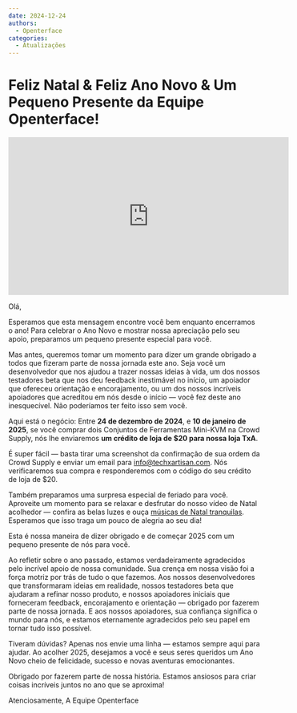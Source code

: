 ```yaml
---
date: 2024-12-24
authors:
  - Openterface
categories:
  - Atualizações
---
```


# Feliz Natal & Feliz Ano Novo & Um Pequeno Presente da Equipe Openterface!

<iframe width="560" height="315" loading="lazy" src="https://www.youtube.com/embed/wEWAhXCXQ1E?si=RU4QVXxP_Fi6WAu_" title="Player de vídeo do YouTube" frameborder="0" allow="accelerometer; autoplay; clipboard-write; encrypted-media; gyroscope; picture-in-picture; web-share" referrerpolicy="strict-origin-when-cross-origin" allowfullscreen></iframe>

Olá,

Esperamos que esta mensagem encontre você bem enquanto encerramos o ano! Para celebrar o Ano Novo e mostrar nossa apreciação pelo seu apoio, preparamos um pequeno presente especial para você.

Mas antes, queremos tomar um momento para dizer um grande obrigado a todos que fizeram parte de nossa jornada este ano. Seja você um desenvolvedor que nos ajudou a trazer nossas ideias à vida, um dos nossos testadores beta que nos deu feedback inestimável no início, um apoiador que ofereceu orientação e encorajamento, ou um dos nossos incríveis apoiadores que acreditou em nós desde o início — você fez deste ano inesquecível. Não poderíamos ter feito isso sem você.

Aqui está o negócio:
Entre **24 de dezembro de 2024**, e **10 de janeiro de 2025**, se você comprar dois Conjuntos de Ferramentas Mini-KVM na Crowd Supply, nós lhe enviaremos **um crédito de loja de $20 para nossa loja TxA**.

É super fácil — basta tirar uma screenshot da confirmação de sua ordem da Crowd Supply e enviar um email para [info@techxartisan.com](mailto:info@techxartisan.com). Nós verificaremos sua compra e responderemos com o código do seu crédito de loja de $20.

Também preparamos uma surpresa especial de feriado para você. Aproveite um momento para se relaxar e desfrutar do nosso vídeo de Natal acolhedor — confira as belas luzes e ouça [músicas de Natal tranquilas](https://www.youtube.com/watch?v=wEWAhXCXQ1E). Esperamos que isso traga um pouco de alegria ao seu dia!

Esta é nossa maneira de dizer obrigado e de começar 2025 com um pequeno presente de nós para você.

Ao refletir sobre o ano passado, estamos verdadeiramente agradecidos pelo incrível apoio de nossa comunidade. Sua crença em nossa visão foi a força motriz por trás de tudo o que fazemos. Aos nossos desenvolvedores que transformaram ideias em realidade, nossos testadores beta que ajudaram a refinar nosso produto, e nossos apoiadores iniciais que forneceram feedback, encorajamento e orientação — obrigado por fazerem parte de nossa jornada. E aos nossos apoiadores, sua confiança significa o mundo para nós, e estamos eternamente agradecidos pelo seu papel em tornar tudo isso possível.

Tiveram dúvidas? Apenas nos envie uma linha — estamos sempre aqui para ajudar. Ao acolher 2025, desejamos a você e seus seres queridos um Ano Novo cheio de felicidade, sucesso e novas aventuras emocionantes.

Obrigado por fazerem parte de nossa história. Estamos ansiosos para criar coisas incríveis juntos no ano que se aproxima!

Atenciosamente,
A Equipe Openterface